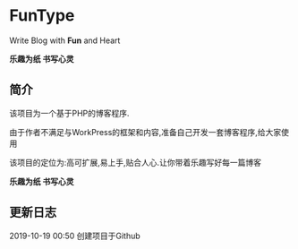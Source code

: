 # FunType
Write Blog with **Fun** and Heart

**乐趣为纸 书写心灵**

## 简介

该项目为一个基于PHP的博客程序.

由于作者不满足与WorkPress的框架和内容,准备自己开发一套博客程序,给大家使用

该项目的定位为:高可扩展,易上手,贴合人心.让你带着乐趣写好每一篇博客

**乐趣为纸 书写心灵**

## 更新日志

2019-10-19 00:50 创建项目于Github